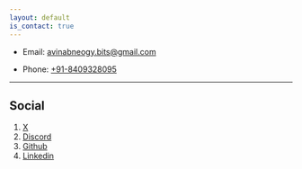 ```yaml
---
layout: default
is_contact: true
---
```


* Email: [avinabneogy.bits@gmail.com](mailto:avinabneogy.bits@gmail.com)

* Phone: [+91-8409328095](tel:+91-8409328095)

---

<!-- ## Mailing Address

> 221B, Baker Street
>
> London
>
> United Kingdom -->


## Social

1. [X](https://x.com/avinab_neogy)
2. [Discord](https://discord.com/users/740580895370510403)
3. [Github](https://github.com/avinab-neogy)
4. [Linkedin](https://www.linkedin.com/in/avinab-neogy/)
